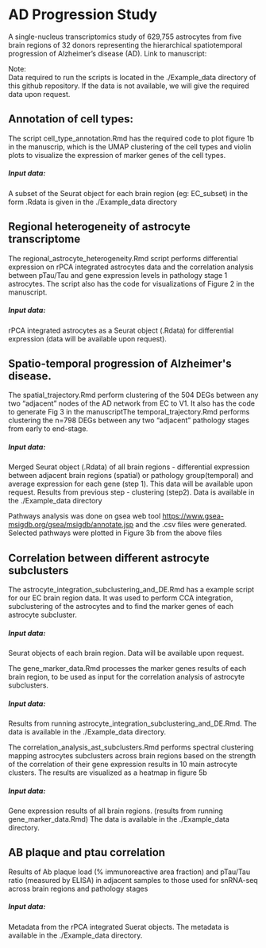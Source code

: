 # AD Progression Study
A single-nucleus transcriptomics study of 629,755 astrocytes from five brain regions of 32 donors representing the hierarchical spatiotemporal progression of Alzheimer’s disease (AD).
Link to manuscript: 

Note:  
Data required to run the scripts is located in the ./Example_data directory of this github repository. If the data is not available, we will give the required data upon request. 


## Annotation of cell types:
The script cell_type_annotation.Rmd has the required code to plot figure 1b in the manuscrip, which is the UMAP clustering of the cell types and violin plots to visualize the expression of marker genes of the cell types.

##### Input data:
A subset of the Seurat object for each brain region (eg: EC_subset) in the form .Rdata is given in the ./Example_data directory


## Regional heterogeneity of astrocyte transcriptome
The regional_astrocyte_heterogeneity.Rmd script performs differential expression on rPCA integrated astrocytes data and the correlation analysis between pTau/Tau and gene expression levels in pathology stage 1 astrocytes. The script also has the code for visualizations of Figure 2 in the manuscript. 

##### Input data:
rPCA integrated astrocytes as a Seurat object (.Rdata) for differential expression (data will be available upon request).


## Spatio-temporal progression of Alzheimer's disease. 
The spatial_trajectory.Rmd perform clustering of the 504 DEGs between any two “adjacent” nodes of the AD network from EC to V1. It also has the code to generate Fig 3 in the manuscriptThe temporal_trajectory.Rmd performs clustering the n=798 DEGs between any two “adjacent” pathology stages from early to end-stage. 

##### Input data:
Merged Seurat object (.Rdata) of all brain regions - differential expression between adjacent brain regions (spatial) or pathology group(temporal) and average expression for each gene (step 1). This data will be available upon request.
Results from previous step - clustering (step2). Data is available in the ./Example_data directory

Pathways analysis was done on gsea web tool https://www.gsea-msigdb.org/gsea/msigdb/annotate.jsp  and the .csv files were generated. Selected pathways were plotted in Figure 3b from the above files


## Correlation between different astrocyte subclusters
The astrocyte_integration_subclustering_and_DE.Rmd has a example script for our EC brain region data. It was used to perform CCA integration, subclustering of the astrocytes and to find the marker genes of each astrocyte subcluster. 

##### Input data: 
Seurat objects of each brain region. Data will be available upon request.

The gene_marker_data.Rmd processes the marker genes results of each brain region, to be used as input for the correlation analysis of astrocyte subclusters.

##### Input data: 
Results from running astrocyte_integration_subclustering_and_DE.Rmd. The data is available in the ./Example_data directory. 

The correlation_analysis_ast_subclusters.Rmd performs spectral clustering mapping astrocytes subclusters across brain regions based on the strength of the correlation of their gene expression results in 10 main astrocyte clusters. The results are visualized as a heatmap in figure 5b

##### Input data: 
Gene expression results of all brain regions. (results from running gene_marker_data.Rmd)  The data is available in the ./Example_data directory.

## AB plaque and ptau correlation

Results of Ab plaque load (% immunoreactive area fraction) and pTau/Tau ratio (measured by ELISA) in adjacent samples to those used for snRNA-seq across brain regions and pathology stages

##### Input data: 
Metadata from the rPCA integrated Suerat objects. The metadata is available in the ./Example_data directory. 




